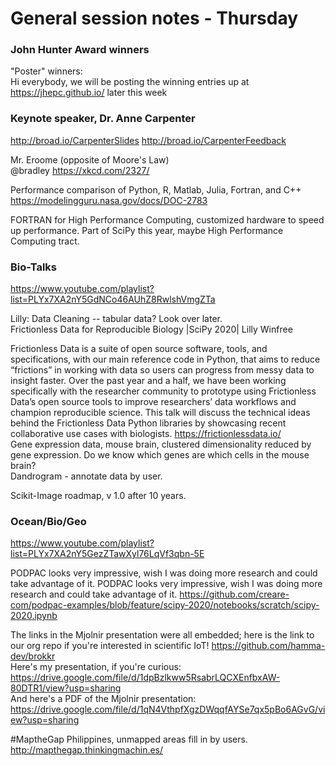 # General session notes - Thursday  

### John Hunter Award winners
"Poster" winners:  
Hi everybody, we will be posting the winning entries up at https://jhepc.github.io/ later this week  

### Keynote speaker, Dr. Anne Carpenter    

http://broad.io/CarpenterSlides http://broad.io/CarpenterFeedback  

Mr. Eroome  (opposite of Moore's Law)  
@bradley https://xkcd.com/2327/

Performance comparison of Python, R, Matlab, Julia, Fortran, and C++ https://modelingguru.nasa.gov/docs/DOC-2783  

FORTRAN for High Performance Computing, customized hardware to speed up performance. Part of SciPy this year, maybe High Performance Computing tract.  


### Bio-Talks  

https://www.youtube.com/playlist?list=PLYx7XA2nY5GdNCo46AUhZ8RwlshVmgZTa 

Lilly: Data Cleaning -- tabular data?  Look over later.  
Frictionless Data for Reproducible Biology |SciPy 2020| Lilly Winfree

Frictionless Data is a suite of open source software, tools, and specifications, with our main reference code in Python, that aims to reduce “frictions” in working with data so users can progress from messy data to insight faster. Over the past year and a half, we have been working specifically with the researcher community to prototype using Frictionless Data’s open source tools to improve researchers’ data workflows and champion reproducible science. This talk will discuss the technical ideas behind the Frictionless Data Python libraries by showcasing recent collaborative use cases with biologists. https://frictionlessdata.io/  
Gene expression data, mouse brain, 
clustered dimensionality reduced by gene expression. Do we know which genes are which cells in the mouse brain?  
Dandrogram - annotate data by user.  

Scikit-Image roadmap, v 1.0 after 10 years.    



### Ocean/Bio/Geo  

https://www.youtube.com/playlist?list=PLYx7XA2nY5GezZTawXyl76LqVf3qbn-5E  

PODPAC looks very impressive, wish I was doing more research and could take advantage of it.
PODPAC looks very impressive, wish I was doing more research and could take advantage of it.
https://github.com/creare-com/podpac-examples/blob/feature/scipy-2020/notebooks/scratch/scipy-2020.ipynb  

The links in the Mjolnir presentation were all embedded; here is the link to our org repo if you're interested in scientific IoT! https://github.com/hamma-dev/brokkr  
Here's my presentation, if you're curious: https://drive.google.com/file/d/1dpBzlkww5RsabrLQCXEnfbxAW-80DTR1/view?usp=sharing  
And here's a PDF of the Mjolnir presentation: https://drive.google.com/file/d/1qN4VthpfXgzDWqqfAYSe7qx5pBo6AGvG/view?usp=sharing  

#MaptheGap  Philippines, unmapped areas fill in by users.  
http://mapthegap.thinkingmachin.es/  


